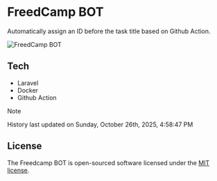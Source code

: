 # FreedCamp BOT

Automatically assign an ID before the task title based on Github Action.

![FreedCamp BOT](https://repository-images.githubusercontent.com/737932867/7d34798b-2680-471c-b089-a78a718d3d6a)

## Tech

- Laravel
- Docker
- Github Action

> [!NOTE]  
> History last updated on Sunday, October 26th, 2025, 4:58:47 PM

## License

The Freedcamp BOT is open-sourced software licensed under the [MIT license](https://opensource.org/licenses/MIT).
